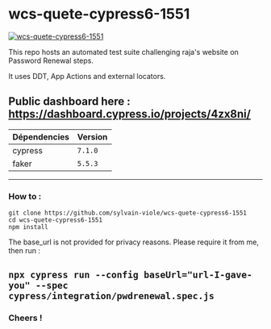 # wcs-quete-cypress6-1551

[![wcs-quete-cypress6-1551](https://img.shields.io/endpoint?url=https://dashboard.cypress.io/badge/detailed/4zx8ni&style=flat-square&logo=cypress)](https://dashboard.cypress.io/projects/4zx8ni/runs)

This repo hosts an automated test suite challenging raja's website on Password Renewal steps.

It uses DDT, App Actions and external locators.

Public dashboard here : 
https://dashboard.cypress.io/projects/4zx8ni/
---
| Dépendencies                    | Version |
| ----------------------------- | ------- |
| cypress                       | `7.1.0` |
| faker                         | `5.5.3` |
---
### How to :
```
git clone https://github.com/sylvain-viole/wcs-quete-cypress6-1551
cd wcs-quete-cypress6-1551
npm install
```

The base_url is not provided for privacy reasons.
Please require it from me, then run :

```npx cypress run --config baseUrl="url-I-gave-you" --spec cypress/integration/pwdrenewal.spec.js```
---
### Cheers !